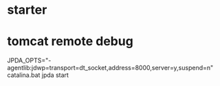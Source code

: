 # starter

# tomcat remote debug
JPDA_OPTS="-agentlib:jdwp=transport=dt_socket,address=8000,server=y,suspend=n"
catalina.bat jpda start

